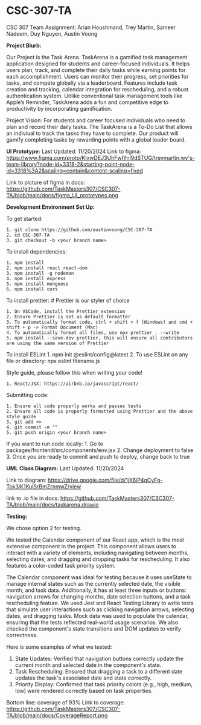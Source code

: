 # CSC-307-TA

CSC 307 Team Assignment: Arian Houshmand, Trey Martin, Sameer Nadeem, Duy Nguyen, Austin Voong


**Project Blurb:**

Our Project is the Task Arena. TaskArena is a gamified task management application designed for students and career-focused individuals. It helps users plan, track, and complete their daily tasks while earning points for each accomplishment. Users can monitor their progress, set priorities for tasks, and compete globally via a leaderboard. Features include task creation and tracking, calendar integration for rescheduling, and a robust authentication system. Unlike conventional task management tools like Apple’s Reminder, TaskArena adds a fun and competitive edge to productivity by incorporating gamification.

Project Vision: For students and career focused individuals who need to plan and record their daily tasks. The TaskArena is a To-Do List that allows an indiviual to track the tasks they have to complete. Our product will gamify completing tasks by rewarding points with a global leader board. 


**UI Prototype:**
Last Updated: 11/20/2024
Link to figma: https://www.figma.com/proto/KIxwDEJ3UhFwIYnl9dSTUG/treymartin.wv's-team-library?node-id=3318-2&starting-point-node-id=3318%3A2&scaling=contain&content-scaling=fixed

Link to picture of figma in docs: https://github.com/TaskMasters307/CSC307-TA/blob/main/docs/figma_UI_prototypes.png 

**Development Environment Set Up:**

To get started:

    1. git clone https://github.com/austinvoong/CSC-307-TA
    2. cd CSC-307-TA
    3. git checkout -b <your branch name>

To install dependencies:

    1. npm install
    2. npm install react react-dom
    3. npm install -g nodemon
    4. npm install express
    5. npm install mongoose
    6. npm install cors

To install prettier: # Prettier is our styler of choice

    1. On VSCode, install the Prettier extension
    2. Ensure Prettier is set as default formatter
    3. To automatically format code, ctrl + shift + f (Windows) and cmd + shift + p -> Format Document (Mac)
    4. To automatically format all files, use npx prettier . --write
    5. npm install --save-dev prettier, this will ensure all contributors are using the same version of Prettier

To install ESLint 1. npm init @eslint/config@latest 2. To use ESLint on any file or directory: npx eslint filename.js

Style guide, please follow this when writing your code!

    1. React/JSX: https://airbnb.io/javascript/react/

Submitting code:

    1. Ensure all code properly works and passes tests
    2. Ensure all code is properly formatted using Prettier and the above style guide
    3. git add <>
    4. git commit -m ""
    5. git push origin <your branch name>

If you want to run code locally:
    1. Go to packages/frontend/src/components/env.jsx 
    2. Change deployment to false
    3. Once you are ready to commit and push to deploy, change back to true

**UML Class Diagram:**
Last Updated: 11/20/2024

Link to diagram: https://drive.google.com/file/d/1jX6iP4qCyFg-Tok3iK1KulSrBmZrnmwZ/view

link to .io file in docs: https://github.com/TaskMasters307/CSC307-TA/blob/main/docs/taskarena.drawio

**Testing:**

We chose option 2 for testing. 

We tested the Calendar component of our React app, which is the most extensive component in the project. This component allows users to interact with a variety of elements, including navigating between months, selecting dates, and dragging and dropping tasks for rescheduling. It also features a color-coded task priority system.

The Calendar component was ideal for testing because it uses useState to manage internal states such as the currently selected date, the visible month, and task data. Additionally, it has at least three inputs or buttons: navigation arrows for changing months, date selection buttons, and a task rescheduling feature. We used Jest and React Testing Library to write tests that simulate user interactions such as clicking navigation arrows, selecting dates, and dragging tasks. Mock data was used to populate the calendar, ensuring that the tests reflected real-world usage scenarios. We also checked the component's state transitions and DOM updates to verify correctness.

Here is some examples of what we tested:
1. State Updates: Verified that navigation buttons correctly update the current month and selected date in the component's state.
2. Task Rescheduling: Ensured that dragging a task to a different date updates the task's associated date and state correctly.
3. Priority Display: Confirmed that task priority colors (e.g., high, medium, low) were rendered correctly based on task properties.

Bottom line: coverage of 93% 
Link to coverage:  https://github.com/TaskMasters307/CSC307-TA/blob/main/docs/CoverageReport.png

